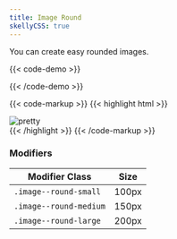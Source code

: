 ```yaml
---
title: Image Round
skellyCSS: true
---
```


You can create easy rounded images.

{{< code-demo >}}
<div class="image--round-medium">
  <img class="skeleton-image skeleton-image--lg">
</div>
{{< /code-demo >}}

{{< code-markup >}}
{{< highlight html >}}
<div class="image--round-medium">
  <img src="..." alt="pretty">
</div>
{{< /highlight >}}
{{< /code-markup >}}

<section class="p-0 mb-4">
  <h3>Modifiers</h3>
  <table borders="1" class="table modifiers table--no-hover">
    <thead>
      <tr>
        <th>Modifier Class</th>
        <th>Size</th>
      </tr>
    </thead>
    <tbody>
      <tr>
        <td data-label="Modifier Class"><code>.image--round-small</code></td>
        <td data-label="Size">100px</td>
      </tr>
      <tr>
        <td data-label="Modifier Class"><code>.image--round-medium</code></td>
        <td data-label="Size">150px</td>
      </tr>
      <tr>
        <td data-label="Modifier Class"><code>.image--round-large</code></td>
        <td data-label="Size">200px</td>
      </tr>
    </tbody>
  </table>
</section>